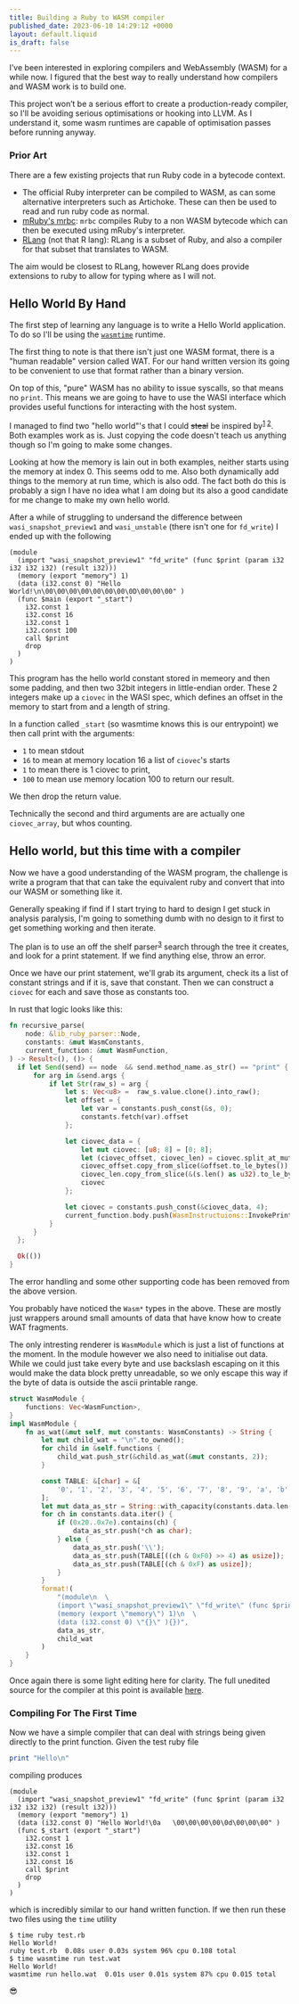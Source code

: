 ```yaml
---
title: Building a Ruby to WASM compiler
published_date: 2023-06-10 14:29:12 +0000
layout: default.liquid
is_draft: false
---
```

I’ve been interested in exploring compilers and WebAssembly (WASM) for a while now. I figured that the best way to really understand how compilers and WASM work is to build one.

This project won’t be a serious effort to create a production-ready compiler, so I'll be avoiding serious optimisations or hooking into LLVM. As I understand it, some wasm runtimes are capable of optimisation passes before running anyway.

### Prior Art
There are a few existing projects that run Ruby code in a bytecode context.

* The official Ruby interpreter can be compiled to WASM, as can some alternative interpreters such as Artichoke. These can then be used to read and run ruby code as normal.
* [mRuby's mrbc](https://github.com/mruby/mruby): `mrbc` compiles Ruby to a non WASM bytecode which can then be executed using mRuby's interpreter.
* [RLang](https://github.com/ljulliar/rlang) (not that R lang): RLang is a subset of Ruby, and also a compiler for that subset that translates to WASM.

The aim would be closest to RLang, however RLang does provide extensions to ruby to allow for typing where as I will not.
## Hello World By Hand

The first step of learning any language is to write a Hello World application. To do so I'll be using the [`wasmtime`](https://wasmtime.dev/) runtime.

The first thing to note is that there isn't just one WASM format, there is a "human readable" version called WAT. For our hand written version its going to be convenient to use that format rather than a binary version.

On top of this, "pure" WASM has no ability to issue syscalls, so that means no `print`. This means we are going to have to use the WASI interface which provides useful functions for interacting with the host system.

I managed to find two "hello world"'s that I could <strike>steal</strike> be inspired by<sup>[1](https://github.com/danbev/learning-wasi/blob/6f4543fc1c6e9908b4fb6bebf64ff408ed9b7576/src/fd_write.wat) [2](https://blog.dkwr.de/development/wasi-load-fd-write/)</sup>. Both examples work as is. Just copying the code doesn't teach us anything though so I'm going to make some changes.

Looking at how the memory is lain out in both examples, neither starts using the memory at index 0. This seems odd to me. Also both dynamically add things to the memory at run time, which is also odd. The fact both do this is probably a sign I have no idea what I am doing but its also a good candidate for me change to make my own hello world.

After a while of struggling to undersand the difference between `wasi_snapshot_preview1` and `wasi_unstable` (there isn't one for `fd_write`) I ended up with the following
```wat
(module
  (import "wasi_snapshot_preview1" "fd_write" (func $print (param i32 i32 i32 i32) (result i32)))
  (memory (export "memory") 1)
  (data (i32.const 0) "Hello World!\n\00\00\00\00\00\00\00\0D\00\00\00" )
  (func $main (export "_start")
    i32.const 1
    i32.const 16
    i32.const 1
    i32.const 100
    call $print
    drop
  )
)
```

This program has the hello world constant stored in memeory and then some padding, and then two 32bit integers in little-endian order. These 2 integers make up a `ciovec` in the WASI spec, which defines an offset in the memory to start from and a length of string.

In a function called `_start` (so wasmtime knows this is our entrypoint) we then call print with the arguments:
 -  `1` to mean stdout
 - `16` to mean at memory location 16 a list of `ciovec`'s starts
 - `1` to mean there is 1 ciovec to print,
 - `100` to mean use memory location 100 to return our result.

We then drop the return value.

Technically the second and third arguments are are actually one `ciovec_array`, but whos counting.

## Hello world, but this time with a compiler

Now we have a good understanding of the WASM program, the challenge is write a program that that can take the equivalent ruby and convert that into our WASM or something like it.

Generally speaking if find if I start trying to hard to design I get stuck in analysis paralysis, I'm going to something dumb with no design to it first to get something working and then iterate.

The plan is to use an off the shelf parser<sup>[3](https://github.com/lib-ruby-parser/lib-ruby-parser)</sup> search through the tree it creates, and look for a print statement. If we find anything else, throw an error.

Once we have our print statement, we'll grab its argument, check its a list of constant strings and if it is, save that constant. Then we can construct a `ciovec` for each and save those as constants too.

In rust that logic looks like this:
```rust
fn recursive_parse(
    node: &lib_ruby_parser::Node,
    constants: &mut WasmConstants,
    current_function: &mut WasmFunction,
) -> Result<(), ()> {
  if let Send(send) == node  && send.method_name.as_str() == "print" {
      for arg in &send.args {
          if let Str(raw_s) = arg {
              let s: Vec<u8> =  raw_s.value.clone().into_raw();
              let offset = {
                  let var = constants.push_const(&s, 0);
                  constants.fetch(var).offset
              };

              let ciovec_data = {
                  let mut ciovec: [u8; 8] = [0; 8];
                  let (ciovec_offset, ciovec_len) = ciovec.split_at_mut(4);
                  ciovec_offset.copy_from_slice(&offset.to_le_bytes());
                  ciovec_len.copy_from_slice(&(s.len() as u32).to_le_bytes());
                  ciovec
              };

              let ciovec = constants.push_const(&ciovec_data, 4);
              current_function.body.push(WasmInstructuions::InvokePrint { variable: ciovec })
          }
      }
  };

  Ok(())
}
```

The error handling and some other supporting code has been removed from the above version.

You probably have noticed the `Wasm*` types in the above. These are mostly just wrappers around small amounts of data that have know how to create WAT fragments.

The only intresting renderer is `WasmModule` which is just a list of functions at the moment. In the module however we also need to initialise out data. While we could just take every byte and use backslash escaping on it this would make the data block pretty unreadable, so we only escape this way if the byte of data is outside the ascii printable range.
```rust
struct WasmModule {
    functions: Vec<WasmFunction>,
}
impl WasmModule {
    fn as_wat(&mut self, mut constants: WasmConstants) -> String {
        let mut child_wat = "\n".to_owned();
        for child in &self.functions {
            child_wat.push_str(&child.as_wat(&mut constants, 2));
        }

        const TABLE: &[char] = &[
            '0', '1', '2', '3', '4', '5', '6', '7', '8', '9', 'a', 'b', 'c', 'd', 'e', 'f',
        ];
        let mut data_as_str = String::with_capacity(constants.data.len() * 3);
        for ch in constants.data.iter() {
            if (0x20..0x7e).contains(ch) {
                data_as_str.push(*ch as char);
            } else {
                data_as_str.push('\\');
                data_as_str.push(TABLE[((ch & 0xF0) >> 4) as usize]);
                data_as_str.push(TABLE[(ch & 0xF) as usize]);
            }
        }
        format!(
            "(module\n  \
            (import \"wasi_snapshot_preview1\" \"fd_write\" (func $print (param i32 i32 i32 i32) (result i32)))\n  \
            (memory (export \"memory\") 1)\n  \
            (data (i32.const 0) \"{}\" ){})",
            data_as_str,
            child_wat
        )
    }
}
```
Once again there is some light editing here for clarity. The full unedited source for the compiler at this point is available [here](https://github.com/xulaus/ruby2wasm/blob/6719c89/src/main.rs).

### Compiling For The First Time
Now we have a simple compiler that can deal with strings being given directly to the print function. Given the test ruby file
```ruby
print "Hello\n"
```
compiling produces
```wat
(module
  (import "wasi_snapshot_preview1" "fd_write" (func $print (param i32 i32 i32 i32) (result i32)))
  (memory (export "memory") 1)
  (data (i32.const 0) "Hello World!\0a   \00\00\00\00\0d\00\00\00" )
  (func $_start (export "_start")
    i32.const 1
    i32.const 16
    i32.const 1
    i32.const 16
    call $print
    drop
  )
)
```
which is incredibly similar to our hand written function. If we then run these two files using the `time` utility
```
$ time ruby test.rb
Hello World!
ruby test.rb  0.08s user 0.03s system 96% cpu 0.108 total
$ time wasmtime run test.wat
Hello World!
wasmtime run hello.wat  0.01s user 0.01s system 87% cpu 0.015 total
```
😎
